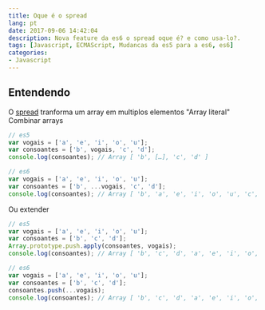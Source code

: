 ```yaml
---
title: Oque é o spread
lang: pt
date: 2017-09-06 14:42:04
description: Nova feature da es6 o spread oque é? e como usa-lo?.
tags: [Javascript, ECMAScript, Mudancas da es5 para a es6, es6]
categories: 
- Javascript
---
```

## Entendendo
O [spread](http://www.ecma-international.org/ecma-262/6.0/#sec-expressions) tranforma um array em multiplos elementos "Array literal"
Combinar arrays
```javascript
// es5
var vogais = ['a', 'e', 'i', 'o', 'u'];
var consoantes = ['b', vogais, 'c', 'd']; 
console.log(consoantes); // Array [ 'b', […], 'c', 'd' ]

// es6
var vogais = ['a', 'e', 'i', 'o', 'u'];
var consoantes = ['b', ...vogais, 'c', 'd']; 
console.log(consoantes); // Array [ 'b', 'a', 'e', 'i', 'o', 'u', 'c', 'd' ]
```

Ou extender

```javascript
// es5
var vogais = ['a', 'e', 'i', 'o', 'u'];
var consoantes = ['b', 'c', 'd'];
Array.prototype.push.apply(consoantes, vogais);
console.log(consoantes); // Array [ 'b', 'c', 'd', 'a', 'e', 'i', 'o', 'u' ]

// es6
var vogais = ['a', 'e', 'i', 'o', 'u'];
var consoantes = ['b', 'c', 'd'];
consoantes.push(...vogais);
console.log(consoantes); // Array [ 'b', 'c', 'd', 'a', 'e', 'i', 'o', 'u' ]
```
